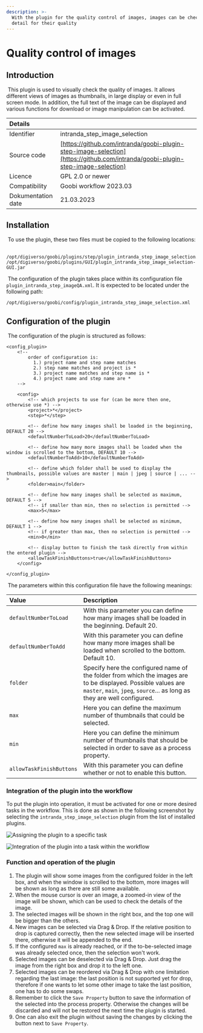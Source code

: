 ```yaml
---
description: >-
  With the plugin for the quality control of images, images can be checked in
  detail for their quality
---
```


# Quality control of images

## Introduction

​ This plugin is used to visually check the quality of images. It allows different views of images as thumbnails, in large display or even in full screen mode. In addition, the full text of the image can be displayed and various functions for download or image manipulation can be activated. ​

| Details |  |
| :--- | :--- |
| Identifier | intranda\_step\_image\_selection |
| Source code | [https://github.com/intranda/goobi-plugin-step-image-selection](https://github.com/intranda/goobi-plugin-step-image-selection) |
| Licence | GPL 2.0 or newer |
| Compatibility | Goobi workflow 2023.03 |
| Dokumentation date | 21.03.2023 |

## Installation

​ To use the plugin, these two files must be copied to the following locations: ​

```text
/opt/digiverso/goobi/plugins/step/plugin_intranda_step_image_selection.jar
/opt/digiverso/goobi/plugins/GUI/plugin_intranda_step_image_selection-GUI.jar
```

​ The configuration of the plugin takes place within its configuration file `plugin_intranda_step_imageQA.xml`. It is expected to be located under the following path: ​

```text
/opt/digiverso/goobi/config/plugin_intranda_step_image_selection.xml
```

## Configuration of the plugin

​ The configuration of the plugin is structured as follows: ​

```markup
<config_plugin>
    <!--
        order of configuration is:
          1.) project name and step name matches
          2.) step name matches and project is *
          3.) project name matches and step name is *
          4.) project name and step name are *
    -->
    
    <config>
        <!-- which projects to use for (can be more then one, otherwise use *) -->
        <project>*</project>
        <step>*</step>
        
        <!-- define how many images shall be loaded in the beginning, DEFAULT 20 -->
        <defaultNumberToLoad>20</defaultNumberToLoad>
        
        <!-- define how many more images shall be loaded when the window is scrolled to the bottom, DEFAULT 10 -->
        <defaultNumberToAdd>10</defaultNumberToAdd>
        
        <!-- define which folder shall be used to display the thumbnails, possible values are master | main | jpeg | source | ... -->
        <folder>main</folder>
        
        <!-- define how many images shall be selected as maximum, DEFAULT 5 -->
        <!-- if smaller than min, then no selection is permitted -->
        <max>5</max>
        
        <!-- define how many images shall be selected as minimum, DEFAULT 1 -->
        <!-- if greater than max, then no selection is permitted -->
        <min>0</min>
        
        <!-- display button to finish the task directly from within the entered plugin -->
        <allowTaskFinishButtons>true</allowTaskFinishButtons>
    </config>

</config_plugin>
```

​ The parameters within this configuration file have the following meanings: ​

| Value | Description |
| :--- | :--- |
| `defaultNumberToLoad` | With this parameter you can define how many images shall be loaded in the beginning. Default 20. |
| `defaultNumberToAdd` | With this parameter you can define how many more images shall be loaded when scrolled to the bottom. Default 10. |
| `folder` | Specify here the configured name of the folder from which the images are to be displayed. Possible values are `master`, `main`, `jpeg`, `source`... as long as they are well configured. |
| `max` | Here you can define the maximum number of thumbnails that could be selected. |
| `min` | Here you can define the minimum number of thumbnails that should be selected in order to save as a process property. |
| `allowTaskFinishButtons` | With this parameter you can define whether or not to enable this button. |


### Integration of the plugin into the workflow

​To put the plugin into operation, it must be activated for one or more desired tasks in the workflow. This is done as shown in the following screenshot by selecting the `intranda_step_image_selection` plugin from the list of installed plugins. ​​

![Assigning the plugin to a specific task](../.gitbook/assets/intranda_step_image_selection1.png)

![Integration of the plugin into a task within the workflow](../.gitbook/assets/intranda_step_image_selection2.png)

### Function and operation of the plugin

1. The plugin will show some images from the configured folder in the left box, and when the window is scrolled to the bottom, more images will be shown as long as there are still some available.
2. When the mouse cursor is over an image, a zoomed-in view of the image will be shown, which can be used to check the details of the image.
3. The selected images will be shown in the right box, and the top one will be bigger than the others.
4. New images can be selected via Drag & Drop. If the relative position to drop is captured correctly, then the new selected image will be inserted there, otherwise it will be appended to the end.
5. If the configured `max` is already reached, or if the to-be-selected image was already selected once, then the selection won't work.
6. Selected images can be deselected via Drag & Drop. Just drag the image from the right box and drop it to the left one.
7. Selected images can be reordered via Drag & Drop with one limitation regarding the last image: the last position is not supported yet for drop, therefore if one wants to let some other image to take the last position, one has to do some swaps.
8. Remember to click the `Save Property` button to save the information of the selected into the process property. Otherwise the changes will be discarded and will not be restored the next time the plugin is started.
9. One can also exit the plugin without saving the changes by clicking the button next to `Save Property`.
